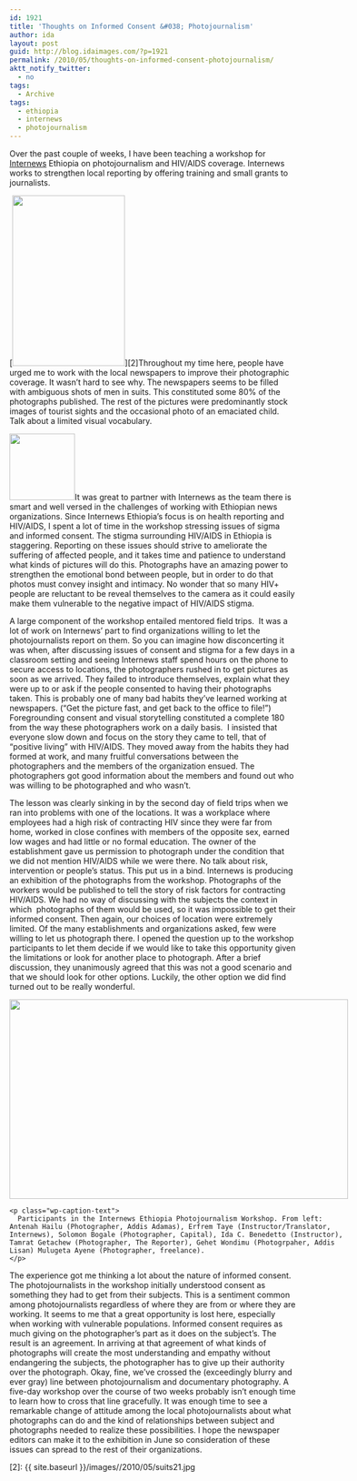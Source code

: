 ```yaml
---
id: 1921
title: 'Thoughts on Informed Consent &#038; Photojournalism'
author: ida
layout: post
guid: http://blog.idaimages.com/?p=1921
permalink: /2010/05/thoughts-on-informed-consent-photojournalism/
aktt_notify_twitter:
  - no
tags:
  - Archive
tags:
  - ethiopia
  - internews
  - photojournalism
---
```

Over the past couple of weeks, I have been teaching a workshop for [Internews][1] Ethiopia on photojournalism and HIV/AIDS coverage. Internews works to strengthen local reporting by offering training and small grants to journalists.

[<img class="alignleft size-medium wp-image-1955" title="suits2" src="{{ site.baseurl }}/images//2010/05/suits21-198x300.jpg" alt="" width="198" height="300" />][2]Throughout my time here, people have urged me to work with the local newspapers to improve their photographic coverage. It wasn&#8217;t hard to see why. The newspapers seems to be filled with ambiguous shots of men in suits. This constituted some 80% of the photographs published. The rest of the pictures were predominantly stock images of tourist sights and the occasional photo of an emaciated child. Talk about a limited visual vocabulary.

[<img class="size-full wp-image-1924 alignright" title="internews" src="{{ site.baseurl }}/images//2010/05/internews.jpg" alt="" width="115" height="117" />][1]It was great to partner with Internews as the team there is smart and well versed in the challenges of working with Ethiopian news organizations. Since Internews Ethiopia’s focus is on health reporting and HIV/AIDS, I spent a lot of time in the workshop stressing issues of sigma and informed consent. The stigma surrounding HIV/AIDS in Ethiopia is staggering. Reporting on these issues should strive to ameliorate the suffering of affected people, and it takes time and patience to understand what kinds of pictures will do this. Photographs have an amazing power to strengthen the emotional bond between people, but in order to do that photos must convey insight and intimacy. No wonder that so many HIV+ people are reluctant to be reveal themselves to the camera as it could easily make them vulnerable to the negative impact of HIV/AIDS stigma.

<!--more-->A large component of the workshop entailed mentored field trips.  It was a lot of work on Internews’ part to find organizations willing to let the photojournalists report on them. So you can imagine how disconcerting it was when, after discussing issues of consent and stigma for a few days in a classroom setting and seeing Internews staff spend hours on the phone to secure access to locations, the photographers rushed in to get pictures as soon as we arrived. They failed to introduce themselves, explain what they were up to or ask if the people consented to having their photographs taken. This is probably one of many bad habits they’ve learned working at newspapers. (“Get the picture fast, and get back to the office to file!”)  Foregrounding consent and visual storytelling constituted a complete 180 from the way these photographers work on a daily basis.  I insisted that everyone slow down and focus on the story they came to tell, that of &#8220;positive living&#8221; with HIV/AIDS. They moved away from the habits they had formed at work, and many fruitful conversations between the photographers and the members of the organization ensued. The photographers got good information about the members and found out who was willing to be photographed and who wasn’t.

The lesson was clearly sinking in by the second day of field trips when we ran into problems with one of the locations. It was a workplace where employees had a high risk of contracting HIV since they were far from home, worked in close confines with members of the opposite sex, earned low wages and had little or no formal education. The owner of the establishment gave us permission to photograph under the condition that we did not mention HIV/AIDS while we were there. No talk about risk, intervention or people’s status. This put us in a bind. Internews is producing an exhibition of the photographs from the workshop. Photographs of the workers would be published to tell the story of risk factors for contracting HIV/AIDS. We had no way of discussing with the subjects the context in which  photographs of them would be used, so it was impossible to get their informed consent. Then again, our choices of location were extremely limited. Of the many establishments and organizations asked, few were willing to let us photograph there. I opened the question up to the workshop participants to let them decide if we would like to take this opportunity given the limitations or look for another place to photograph. After a brief discussion, they unanimously agreed that this was not a good scenario and that we should look for other options. Luckily, the other option we did find turned out to be really wonderful.

<div class="full-image">
  <div id="attachment_1925" style="width: 606px" class="wp-caption alignnone">
    <img src="{{ site.baseurl }}/images//2010/05/07-12-02MetaharaMulugeta046.jpg" alt="" width="596" height="351" />
    
    <p class="wp-caption-text">
      Participants in the Internews Ethiopia Photojournalism Workshop. From left: Antenah Hailu (Photographer, Addis Adamas), Erfrem Taye (Instructor/Translator, Internews), Solomon Bogale (Photographer, Capital), Ida C. Benedetto (Instructor), Tamrat Getachew (Photographer, The Reporter), Gehet Wondimu (Photogrpaher, Addis Lisan) Mulugeta Ayene (Photographer, freelance).
    </p>
  </div>
</div>

The experience got me thinking a lot about the nature of informed consent. The photojournalists in the workshop initially understood consent as something they had to get from their subjects. This is a sentiment common among photojournalists regardless of where they are from or where they are working. It seems to me that a great opportunity is lost here, especially when working with vulnerable populations. Informed consent requires as much giving on the photographer’s part as it does on the subject’s. The result is an agreement. In arriving at that agreement of what kinds of photographs will create the most understanding and empathy without endangering the subjects, the photographer has to give up their authority over the photograph. Okay, fine, we’ve crossed the (exceedingly blurry and ever gray) line between photojournalism and documentary photography. A five-day workshop over the course of two weeks probably isn&#8217;t enough time to learn how to cross that line gracefully. It was enough time to see a remarkable change of attitude among the local photojournalists about what photographs can do and the kind of relationships between subject and photographs needed to realize these possibilities. I hope the newspaper editors can make it to the exhibition in June so consideration of these issues can spread to the rest of their organizations.

 [1]: http://www.internews.org/
 [2]: {{ site.baseurl }}/images//2010/05/suits21.jpg